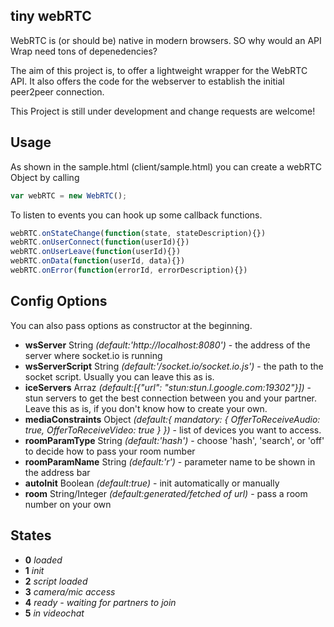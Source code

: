 ## tiny webRTC


WebRTC is (or should be) native in modern browsers. SO why would an API Wrap need tons of depenedencies?

The aim of this project is, to offer a lightweight wrapper for the WebRTC API. It also offers the code for the webserver to establish the initial peer2peer connection.

This Project is still under development and change requests are welcome!

## Usage

As shown in the sample.html (client/sample.html) you can create a webRTC Object by calling 

``` js
var webRTC = new WebRTC();
```

To listen to events you can hook up some callback functions.

``` js
webRTC.onStateChange(function(state, stateDescription){})
webRTC.onUserConnect(function(userId){})
webRTC.onUserLeave(function(userId){})
webRTC.onData(function(userId, data){})
webRTC.onError(function(errorId, errorDescription){})
```

## Config Options

You can also pass options as constructor at the beginning.

- **wsServer** String *(default:'http://localhost:8080')* - the address of the server where socket.io is running
- **wsServerScript** String *(default:'/socket.io/socket.io.js')* - the path to the socket script. Usually you can leave this as is.
- **iceServers** Arraz *(default:[{"url": "stun:stun.l.google.com:19302"}])* - stun servers to get the best connection between you and your partner. Leave this as is, if you don't know how to create your own.
- **mediaConstraints** Object *(default:{ mandatory: { OfferToReceiveAudio: true, OfferToReceiveVideo: true } })* - list of devices you want to access.
- **roomParamType** String *(default:'hash')* - choose 'hash', 'search', or 'off' to decide how to pass your room number
- **roomParamName** String *(default:'r')* - parameter name to be shown in the address bar
- **autoInit** Boolean *(default:true)* - init automatically or manually
- **room** String/Integer *(default:generated/fetched of url)* - pass a room number on your own

## States

- **0** *loaded*
- **1** *init*
- **2** *script loaded*
- **3** *camera/mic access*
- **4** *ready - waiting for partners to join*
- **5** *in videochat*
